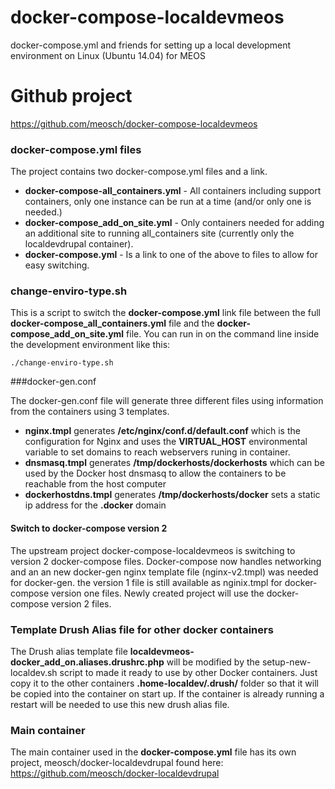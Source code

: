 # docker-compose-localdevmeos
docker-compose.yml and friends for setting up a local development environment on Linux (Ubuntu 14.04) for MEOS

# Github project
https://github.com/meosch/docker-compose-localdevmeos

### docker-compose.yml files

The project contains two docker-compose.yml files and a link. 
* **docker-compose-all_containers.yml** - All containers including support containers, only one instance can be run at a time (and/or only one is needed.)
* **docker-compose_add_on_site.yml** - Only containers needed for adding an additional site to running all_containers site (currently only the localdevdrupal container).
* **docker-compose.yml** - Is a link to one of the above to files to allow for easy switching.
 

### change-enviro-type.sh

This is a script to switch the **docker-compose.yml** link file between the full **docker-compose_all_containers.yml** file and the **docker-compose_add_on_site.yml** file. You can run in on the command line inside the development environment like this:

`./change-enviro-type.sh`

###docker-gen.conf

The docker-gen.conf file will generate three different files using information from the containers using 3 templates.
* **nginx.tmpl** generates **/etc/nginx/conf.d/default.conf** which is the configuration for Nginx and uses the **VIRTUAL_HOST** environmental variable to set domains to reach webservers runing in container.
* **dnsmasq.tmpl** generates **/tmp/dockerhosts/dockerhosts** which can be used by the Docker host dnsmasq to allow the containers to be reachable from the host computer
* **dockerhostdns.tmpl** generates **/tmp/dockerhosts/docker** sets a static ip address for the **.docker** domain

#### Switch to docker-compose version 2
The upstream project docker-compose-localdevmeos is switching to version 2 docker-compose files. Docker-compose now handles networking and an an new docker-gen nginx template file (nginx-v2.tmpl) was needed for docker-gen. the version 1 file is still available as nginix.tmpl for docker-compose version one files. Newly created project will use the docker-compose version 2 files.

### Template Drush Alias file for other docker containers

 The Drush alias template file **localdevmeos-docker_add_on.aliases.drushrc.php** will be modified by the setup-new-localdev.sh script to made it ready to use by other Docker containers. Just copy it to the other containers **.home-localdev/.drush/** folder so that it will be copied into the container on start up. If the container is already running a restart will be needed to use this new drush alias file. 

### Main container

The main container used in the **docker-compose.yml** file has its own project, meosch/docker-localdevdrupal found here: https://github.com/meosch/docker-localdevdrupal

